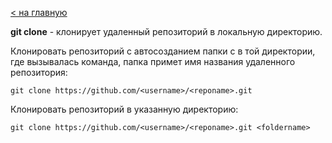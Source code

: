 [< на главную](../README.md)

**git clone** - клонирует удаленный репозиторий в локальную директорию.

Клонировать репозиторий с автосозданием папки с в той директории, где вызывалась команда, папка примет имя названия удаленного репозитория:

`git clone https://github.com/<username>/<reponame>.git`

Клонировать репозиторий в указанную директорию:

`git clone https://github.com/<username>/<reponame>.git <foldername>`
